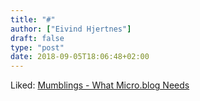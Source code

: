 ```yaml
---
title: "#"
author: ["Eivind Hjertnes"]
draft: false
type: "post"
date: 2018-09-05T18:06:48+02:00
---
```


Liked:
[Mumblings -
What Micro.blog Needs](https://simonmumbles.micro.blog/2018/08/31/what-microblog-needs.html)
